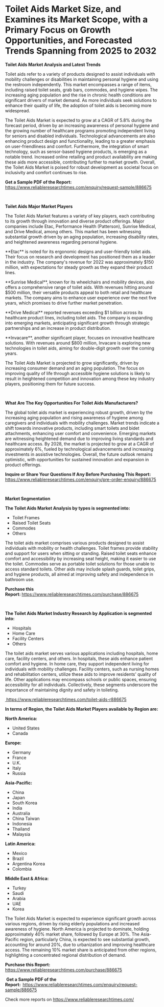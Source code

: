 <p><h1>Toilet Aids Market Size, and Examines its Market Scope, with a Primary Focus on Growth Opportunities, and Forecasted Trends Spanning from 2025 to 2032</h1></p><p><strong>Toilet Aids Market Analysis and Latest Trends</strong></p>
<p><p>Toilet aids refer to a variety of products designed to assist individuals with mobility challenges or disabilities in maintaining personal hygiene and using the restroom independently. This market encompasses a range of items, including raised toilet seats, grab bars, commodes, and hygiene wipes. The increasing aging population and the rise in chronic health conditions are significant drivers of market demand. As more individuals seek solutions to enhance their quality of life, the adoption of toilet aids is becoming more widespread.</p><p>The Toilet Aids Market is expected to grow at a CAGR of 5.8% during the forecast period, driven by an increasing awareness of personal hygiene and the growing number of healthcare programs promoting independent living for seniors and disabled individuals. Technological advancements are also enhancing product design and functionality, leading to a greater emphasis on user-friendliness and comfort. Furthermore, the integration of smart technology, such as sensor-based hygiene products, is emerging as a notable trend. Increased online retailing and product availability are making these aids more accessible, contributing further to market growth. Overall, the Toilet Aids Market is poised for robust development as societal focus on inclusivity and comfort continues to rise.</p></p>
<p><strong>Get a Sample PDF of the Report:&nbsp;</strong> <a href="https://www.reliableresearchtimes.com/enquiry/request-sample/886675?utm_campaign=2638&utm_medium=2&utm_source=Github&utm_content=ia&utm_term=04042025&utm_id=toilet-aids">https://www.reliableresearchtimes.com/enquiry/request-sample/886675</a></p>
<p>&nbsp;</p>
<p><strong>Toilet Aids Major Market Players</strong></p>
<p><p>The Toilet Aids Market features a variety of key players, each contributing to its growth through innovation and diverse product offerings. Major companies include Etac, Performance Health (Patterson), Sunrise Medical, and Drive Medical, among others. This market has been witnessing substantial growth driven by an aging population, increasing disability rates, and heightened awareness regarding personal hygiene.</p><p>**Etac** is noted for its ergonomic designs and user-friendly toilet aids. Their focus on research and development has positioned them as a leader in the industry. The company's revenue for 2022 was approximately $150 million, with expectations for steady growth as they expand their product lines.</p><p>**Sunrise Medical**, known for its wheelchairs and mobility devices, also offers a comprehensive range of toilet aids. With revenues hitting around $500 million, their versatile products appeal to both retail and healthcare markets. The company aims to enhance user experience over the next five years, which promises to drive further market penetration.</p><p>**Drive Medical** reported revenues exceeding $1 billion across its healthcare product lines, including toilet aids. The company is expanding into emerging markets, anticipating significant growth through strategic partnerships and an increase in product distribution.</p><p>**Invacare**, another significant player, focuses on innovative healthcare solutions. With revenues around $800 million, Invacare is exploring new technologies in toilet aids, aiming for double-digit growth over the coming years.</p><p>The Toilet Aids Market is projected to grow significantly, driven by increasing consumer demand and an aging population. The focus on improving quality of life through accessible hygiene solutions is likely to result in heightened competition and innovation among these key industry players, positioning them for future success.</p></p>
<p>&nbsp;</p>
<p><strong>What Are The Key Opportunities For Toilet Aids Manufacturers?</strong></p>
<p><p>The global toilet aids market is experiencing robust growth, driven by the increasing aging population and rising awareness of hygiene among caregivers and individuals with mobility challenges. Market trends indicate a shift towards innovative products, including smart toilets and bidet attachments, enhancing user comfort and convenience. Emerging markets are witnessing heightened demand due to improving living standards and healthcare access. By 2028, the market is projected to grow at a CAGR of approximately 6%, fueled by technological advancements and increasing investments in assistive technologies. Overall, the future outlook remains optimistic, with opportunities for sustained innovation and expansion in product offerings.</p></p>
<p><strong>Inquire or Share Your Questions If Any Before Purchasing This Report:</strong> <a href="https://www.reliableresearchtimes.com/enquiry/pre-order-enquiry/886675?utm_campaign=2638&utm_medium=2&utm_source=Github&utm_content=ia&utm_term=04042025&utm_id=toilet-aids">https://www.reliableresearchtimes.com/enquiry/pre-order-enquiry/886675</a></p>
<p>&nbsp;</p>
<p><strong>Market Segmentation</strong></p>
<p><strong>The Toilet Aids Market Analysis by types is segmented into:</strong></p>
<p><ul><li>Toilet Frames</li><li>Raised Toilet Seats</li><li>Commodes</li><li>Others</li></ul></p>
<p><p>The toilet aids market comprises various products designed to assist individuals with mobility or health challenges. Toilet frames provide stability and support for users when sitting or standing. Raised toilet seats enhance comfort and accessibility by increasing seat height, making it easier to use the toilet. Commodes serve as portable toilet solutions for those unable to access standard toilets. Other aids may include splash guards, toilet grips, and hygiene products, all aimed at improving safety and independence in bathroom use.</p></p>
<p><strong>Purchase this Report:&nbsp;</strong><a href="https://www.reliableresearchtimes.com/purchase/886675?utm_campaign=2638&utm_medium=2&utm_source=Github&utm_content=ia&utm_term=04042025&utm_id=toilet-aids">https://www.reliableresearchtimes.com/purchase/886675</a></p>
<p>&nbsp;</p>
<p><strong>The Toilet Aids Market Industry Research by Application is segmented into:</strong></p>
<p><ul><li>Hospitals</li><li>Home Care</li><li>Facility Centers</li><li>Others</li></ul></p>
<p><p>The toilet aids market serves various applications including hospitals, home care, facility centers, and others. In hospitals, these aids enhance patient comfort and hygiene. In home care, they support independent living for individuals with mobility challenges. Facility centers, such as nursing homes and rehabilitation centers, utilize these aids to improve residents' quality of life. Other applications may encompass schools or public spaces, ensuring accessibility for all individuals. Collectively, these segments underscore the importance of maintaining dignity and safety in toileting.</p></p>
<p><a href="https://www.reliableresearchtimes.com/toilet-aids-r886675?utm_campaign=2638&utm_medium=2&utm_source=Github&utm_content=ia&utm_term=04042025&utm_id=toilet-aids">&nbsp;https://www.reliableresearchtimes.com/toilet-aids-r886675</a></p>
<p><strong>In terms of Region, the Toilet Aids Market Players available by Region are:</strong></p>
<p>
    <p> <strong> North America: </strong>
        <ul>
            <li>United States</li>
            <li>Canada</li>
        </ul>
        </p> 
    <p> <strong> Europe: </strong>
        <ul>
            <li>Germany</li>
            <li>France</li>
            <li>U.K.</li>
            <li>Italy</li>
            <li>Russia</li>
        </ul>
        </p> 
    <p> <strong> Asia-Pacific: </strong>
        <ul>
            <li>China</li>
            <li>Japan</li>
            <li>South Korea</li>
            <li>India</li>
            <li>Australia</li>
            <li>China Taiwan</li>
            <li>Indonesia</li>
            <li>Thailand</li>
            <li>Malaysia</li>
        </ul>
        </p> 
    <p> <strong> Latin America: </strong>
        <ul>
            <li>Mexico</li>
            <li>Brazil</li>
            <li>Argentina Korea</li>
            <li>Colombia</li>
        </ul>
        </p> 
    <p> <strong> Middle East & Africa: </strong>
        <ul>
            <li>Turkey</li>
            <li>Saudi</li>
            <li>Arabia</li>
            <li>UAE</li>
            <li>Korea</li>
        </ul>
    </p>
    </p>
<p><p>The Toilet Aids Market is expected to experience significant growth across various regions, driven by rising elderly populations and increased awareness of hygiene. North America is projected to dominate, holding approximately 40% market share, followed by Europe at 30%. The Asia-Pacific region, particularly China, is expected to see substantial growth, accounting for around 20%, due to urbanization and improving healthcare access. The remaining 10% market share is anticipated from other regions, highlighting a concentrated regional distribution of demand.</p></p>
<p><strong>Purchase this Report: </strong><a href="https://www.reliableresearchtimes.com/purchase/886675?utm_campaign=2638&utm_medium=2&utm_source=Github&utm_content=ia&utm_term=04042025&utm_id=toilet-aids">https://www.reliableresearchtimes.com/purchase/886675</a></p>
<p>&nbsp;<strong>Get a Sample PDF of the Report:&nbsp;&nbsp;</strong><a href="https://www.reliableresearchtimes.com/enquiry/request-sample/886675?utm_campaign=2638&utm_medium=2&utm_source=Github&utm_content=ia&utm_term=04042025&utm_id=toilet-aids">https://www.reliableresearchtimes.com/enquiry/request-sample/886675</a></p>
<p><strong></strong></p>
<p>Check more reports on <a href="https://www.reliableresearchtimes.com/?utm_campaign=2638&utm_medium=2&utm_source=Github&utm_content=ia&utm_term=04042025&utm_id=toilet-aids">https://www.reliableresearchtimes.com/</a></p>